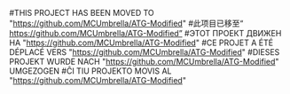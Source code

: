 #THIS PROJECT HAS BEEN MOVED TO "https://github.com/MCUmbrella/ATG-Modified"
#此项目已移至“ https://github.com/MCUmbrella/ATG-Modified”
#ЭТОТ ПРОЕКТ ДВИЖЕН НА "https://github.com/MCUmbrella/ATG-Modified"
#CE PROJET A ÉTÉ DÉPLACÉ VERS "https://github.com/MCUmbrella/ATG-Modified"
#DIESES PROJEKT WURDE NACH "https://github.com/MCUmbrella/ATG-Modified" UMGEZOGEN
#ĈI TIU PROJEKTO MOVIS AL "https://github.com/MCUmbrella/ATG-Modified"